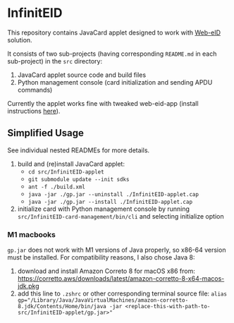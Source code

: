 # InfinitEID

This repository contains JavaCard applet designed to work with [Web-eID](https://web-eid.eu/) solution.

It consists of two sub-projects (having corresponding `README.md` in each sub-project) in the `src` directory:

1) JavaCard applet source code and build files
2) Python management console (card initialization and sending APDU commands)

Currently the applet works fine with tweaked web-eid-app (install instructions [here]([https://github.com/Muzosh/libelectronic-id-with-InfinitEID](https://github.com/Muzosh/libelectronic-id/tree/feature-InfinitEID))).

## Simplified Usage

See individual nested READMEs for more details.

1. build and (re)install JavaCard applet:
   * `cd src/InfinitEID-applet`
   * `git submodule update --init sdks`
   * `ant -f ./build.xml`
   * `java -jar ./gp.jar --uninstall ./InfinitEID-applet.cap`
   * `java -jar ./gp.jar --install ./InfinitEID-applet.cap`
2. initialize card with Python management console by running `src/InfinitEID-card-management/bin/cli` and selecting initialize option

### M1 macbooks

`gp.jar` does not work with M1 versions of Java properly, so x86-64 version must be installed. For compatibility reasons, I also chose Java 8:

1. download and install Amazon Correto 8 for macOS x86 from: <https://corretto.aws/downloads/latest/amazon-corretto-8-x64-macos-jdk.pkg>
1. add this line to `.zshrc` or other corresponding terminal source file: `alias gp="/Library/Java/JavaVirtualMachines/amazon-corretto-8.jdk/Contents/Home/bin/java -jar <replace-this-with-path-to-src/InfinitEID-applet/gp.jar>"`
